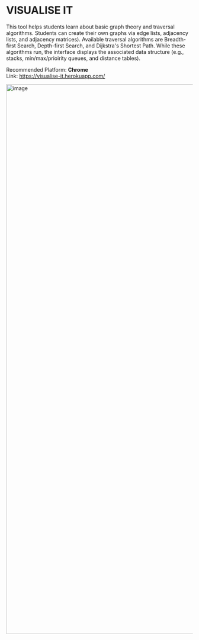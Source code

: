 <h1>VISUALISE IT</h1>

This tool helps students learn about basic graph theory and traversal algorithms. Students can create their own graphs via edge lists, adjacency lists, 
and adjacency matrices). Available traversal algorithms are Breadth-first Search, Depth-first Search, and Dijkstra's Shortest Path. While these algorithms
run, the interface displays the associated data structure (e.g., stacks, min/max/prioirity queues, and distance tables). <br>

Recommended Platform: <b>Chrome</b> <br>
Link: https://visualise-it.herokuapp.com/

<img width="1484" alt="image" src="https://user-images.githubusercontent.com/54029493/193501179-a06eb502-d0ee-4b6e-98fc-ff7693ea88b0.png">

